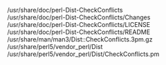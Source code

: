 /usr/share/doc/perl-Dist-CheckConflicts  
/usr/share/doc/perl-Dist-CheckConflicts/Changes  
/usr/share/doc/perl-Dist-CheckConflicts/LICENSE  
/usr/share/doc/perl-Dist-CheckConflicts/README  
/usr/share/man/man3/Dist::CheckConflicts.3pm.gz  
/usr/share/perl5/vendor\_perl/Dist  
/usr/share/perl5/vendor\_perl/Dist/CheckConflicts.pm  
